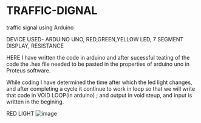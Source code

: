 # TRAFFIC-DIGNAL
traffic signal using Arduino 

DEVICE USED- ARDUINO UNO, RED,GREEN,YELLOW LED, 7 SEGMENT DISPLAY, RESISTANCE

HERE I have written the code in arduino and after sucessful teating of the code the .hex file needed to be pasted in the properties of arduino uno in Proteus software.

While coding I have determined the time after which the led light changes, and after completing a cycle it continue to work in loop so that
we will write that code in VOID LOOP(in arduino) ; and output in void steup, and input is written in the begining.

RED LIGHT 
![image](https://user-images.githubusercontent.com/60343675/138508444-e275c66e-3055-4134-9f2f-0dae0bf34980.png)
